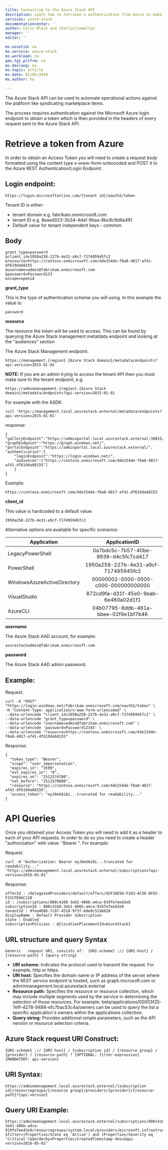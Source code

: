 ```yaml
---
title: Connecting to the Azure Stack API
description: Learn how to retrieve a authentication from Azure to make API requests to Azure Stack.
services: azure-stack
documentationcenter: ''
author: Chris Black and charliejlewellyn
manager: ''
editor: ''

ms.assetid: na
ms.service: azure-stack
ms.workload: na
pms.tgt_pltfrm: na
ms.devlang: na
ms.topic: article
ms.date: 01/05/2018
ms.author: na

---
```


The Azure Stack API can be used to automate operational actions against the platform like syndicating marketplace items.

The process requires authentication against the Microsoft Azure login endpoint to obtain a token which is then provided in the headers of every request sent to the Azure Stack API.

# Retrieve a token from Azure

In order to obtain an Access Token you will need to create a request *body* formatted using the content type x-www-form-urlencoded and POST it to the Azure REST Authentication/Login Endpoint.

## Login endpoint:
```
https://login.microsoftonline.com/{tenant id}/oauth2/token
```

Tenant ID is either:

- tenant domain e.g. fabrikam.onmicrosoft.com
- tenant ID e.g. 8eaed023-2b34-4da1-9baa-8bc8c9d6a491
- Default value for tenant independent keys - common

## Body
```
grant_type=password
&client_id=1950a258-227b-4e31-a9cf-717495945fc2
&resource=https://contoso.onmicrosoft.com/4de154de-f8a8-4017-af41-df619da68155
&username=admin@fabrikam.onmicrosoft.com
&password=Password123
&scope=openid
```

  **grant_type**
  
  This is the type of authentication scheme you will using. In this example the value is:
  ```
  password
  ```

  **resource**

  The resource the token will be used to access. This can be found by querying the Azure Stack management metatdata endpoint and looking at the "audiences" section

  The Azure Stack Management endpoint:
  ```
  https://management.{region}.{Azure Stack domain}/metadata/endpoints?api-version=2015-01-01
  ```
  **NOTE:** If you are an admin trying to access the tenant API then you must make sure to the tenant endpoint, e.g.
  ```
  https://adminmanagement.{region}.{Azure Stack domain}/metadata/endpoints?api-version=2015-01-01
  ```
  
  For example with the ASDK:
  ```
  curl 'https://management.local.azurestack.external/metadata/endpoints?api-version=2015-01-01'
  ```
 
  response:
  ```
  {
  "galleryEndpoint":"https://adminportal.local.azurestack.external:30015/",
  "graphEndpoint":"https://graph.windows.net/",
  "portalEndpoint":"https://adminportal.local.azurestack.external/",
  "authentication":{
      "loginEndpoint":"https://login.windows.net/",
      "audiences":["https://contoso.onmicrosoft.com/4de154de-f8a8-4017-af41-df619da68155"]
      }
  }
  ```

  Example:
  ```
  https://contoso.onmicrosoft.com/4de154de-f8a8-4017-af41-df619da68155
  ```

  **client_id**

  This value is hardcoded to a default value:
  ```
  1950a258-227b-4e31-a9cf-717495945fc2
  ```

  Alternative options are available for specific scenarios:
  
  | Application | ApplicationID |
  | --------------------------------------- |:-------------------------------------------------------------:|
  | LegacyPowerShell | 0a7bdc5c-7b57-40be-9939-d4c5fc7cd417 |
  | PowerShell | 1950a258-227b-4e31-a9cf-717495945fc2 |
  | WindowsAzureActiveDirectory | 00000002-0000-0000-c000-000000000000 |
  | VisualStudio | 872cd9fa-d31f-45e0-9eab-6e460a02d1f1 |
  | AzureCLI | 04b07795-8ddb-461a-bbee-02f9e1bf7b46 |

  **username**
  
  The Azure Stack AAD account, for example:
  ```
  azurestackadmin@fabrikam.onmicrosoft.com
  ```

  **password**

  The Azure Stack AAD admin password.
  
## Example:

Request:
```
curl -X "POST" "https://login.windows.net/fabrikam.onmicrosoft.com/oauth2/token" \
-H "Content-Type: application/x-www-form-urlencoded" \
--data-urlencode "client_id=1950a258-227b-4e31-a9cf-717495945fc2" \
--data-urlencode "grant_type=password" \
--data-urlencode "username=admin@fabrikam.onmicrosoft.com" \
--data-urlencode 'password=Password12345' \
--data-urlencode "resource=https://contoso.onmicrosoft.com/4de154de-f8a8-4017-af41-df619da68155"
```

Response:
```
{
  "token_type": "Bearer",
  "scope": "user_impersonation",
  "expires_in": "3599",
  "ext_expires_in": "0",
  "expires_on": "1512574780",
  "not_before": "1512570880",
  "resource": "https://contoso.onmicrosoft.com/4de154de-f8a8-4017-af41-df619da68155",
  "access_token": "eyJ0eXAiOi...truncated for readability..."
}
```

# API Queries

Once you obtained your Access Token you will need to add it as a header to each of your API requests. In order to do so you need to create a header "authorization" with value: "Bearer <access token>". For example:

Request:
```
curl -H "Authorization: Bearer eyJ0eXAiOi...truncated for readability..." 'https://adminmanagement.local.azurestack.external/subscriptions?api-version=2016-05-01'
```

Response:
```
offerId : /delegatedProviders/default/offers/92F30E5D-F163-4C58-8F02-F31CFE66C21B
id : /subscriptions/800c4168-3eb1-406b-a4ca-919fe7ee42e8
subscriptionId : 800c4168-3eb1-406b-a4ca-919fe7ee42e8
tenantId : 9fea4606-7c07-4518-9f3f-8de9c52ab628
displayName : Default Provider Subscription
state : Enabled
subscriptionPolicies : @{locationPlacementId=AzureStack}
```

## URL structure and query Syntax
```
Generic   request URI, consists of:  {URI-scheme} :// {URI-host} / {resource-path} ? {query-string}
```

- **URI scheme:** Indicates the protocol used to transmit the request. For example, http or https.
- **URI host:** Specifies the domain name or IP address of the server where the REST service endpoint is hosted, such as graph.microsoft.com or adminmanagement.local.azurestack.external
- **Resource path:** Specifies the resource or resource collection, which may include multiple segments used by the service in determining the selection of those resources. For example: beta/applications/00003f25-7e1f-4278-9488-efc7bac53c4a/owners can be used to query the list a specific application's owners within the applications collection.
- **Query string:** Provides additional simple parameters, such as the API version or resource selection criteria.

## Azure Stack request URI Construct:
```
{URI-scheme} :// {URI-host} / {subscription id} / {resource group} / {provider} / {resource-path} ? {OPTIONAL: filter-expression} {MANDATORY: api-version} 
```

## URI Syntax:
```
https://adminmanagement.local.azurestack.external/{subscription id}/resourcegroups/{resource group}/providers/{provider}/{resource-path}?{api-version} 
```

## Query URI Example:
```
https://adminmanagement.local.azurestack.external/subscriptions/800c4168-3eb1-406b-a4ca-919fe7ee42e8/resourcegroups/system.local/providers/microsoft.infrastructureinsights.admin/regionhealths/local/Alerts?$filter=(Properties/State eq 'Active') and (Properties/Severity eq 'Critical')&$orderby=Properties/CreatedTimestamp desc&api-version=2016-05-01"
```
